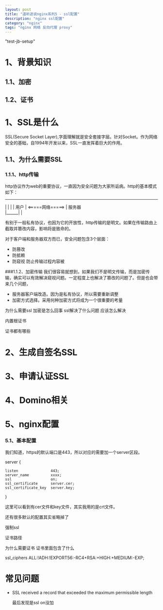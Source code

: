 ```yaml
---
layout: post
title: "道听途说nginx系列5 - ssl配置"
description: "nginx ssl配置"
category: "nginx"
tags: "nginx 网络 反向代理 proxy"
---
```

"test-jb-setup"

# 1、背景知识

## 1.1、加密


## 1.2、证书  
# 1、SSL是什么
   SSL(Secure Socket Layer),字面理解就是安全套接字层。针对Socket。作为网络安全的基础，自1994年开发以来，SSL一直发挥着巨大的作用。  
   
## 1.1、为什么需要SSL

### 1.1.1、http传输
   http协议作为web的重要协议，一直因为安全问题为大家所诟病。http的基本模式如下：  
   
   _______
   |      |                     |
   | 用户  |    <=====网络=====> | 服务器  
   |______|                     |
   
   有别于一般私有协议，也因为它的开放性，http传输的是明文。如果在传输路由上截取并篡改内容，影响将是致命的。
   
   对于客户端和服务器双方而已，安全问题包含3个层面：  
   
   * 防篡改
   * 防抵赖
   * 防窥视   防止传输过程内容被  
    
###1.1.2、加密传输
   我们很容易就想到，如果我们不是明文传输，而是加密传输，确实可以有效解决窥视问题。一定程度上也解决了篡改的问题了。但是也会带来几个问题，
  
   * 服务器客户端改造。因为是私有协议，所以需要重新调整
   * 加密方式选择。采用何种加密方式将成为一个很重要的考量
   
为什么需要ssl
加密是怎么回事
ssl解决了什么问题
应该怎么解决

内置根证书

证书都有哪些

# 2、生成自签名SSL

# 3、申请认证SSL

	

# 4、Domino相关

# 5、nginx配置

### 5.1、基本配置

我们知道，https的默认端口是443，所以对应的需要加一个server区段。


server {

	listen               443;
    server_name          xxxx;
    ssl                  on;
    ssl_certificate      server.cer;
    ssl_certificate_key  server.key;
}

这里可以看到有cer文件和key文件，其实我用的是crt文件。

还有很多默认的配置其实省略掉了

强制ssl

证书路径

为什么需要证书
证书里面包含了什么


ssl_ciphers ALL:!ADH:!EXPORT56:-RC4+RSA:+HIGH:+MEDIUM:-EXP;

# 常见问题

* SSL received a record that exceeded the maximum permissible length

	最后发现是ssl on没加
	
